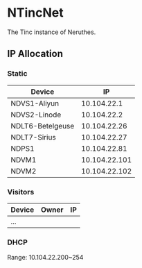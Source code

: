 # NTincNet

The Tinc instance of Neruthes.

## IP Allocation

### Static

Device                          | IP
------------------------------- | ----------------------
NDVS1-Aliyun                    | 10.104.22.1
NDVS2-Linode                    | 10.104.22.2
NDLT6-Betelgeuse                | 10.104.22.26
NDLT7-Sirius                    | 10.104.22.27
NDPS1                           | 10.104.22.81
NDVM1                           | 10.104.22.101
NDVM2                           | 10.104.22.102

### Visitors

Device                          | Owner                 | IP
------------------------------- | --------------------- | ----------------
...                             |                       |

### DHCP

Range: 10.104.22.200~254
